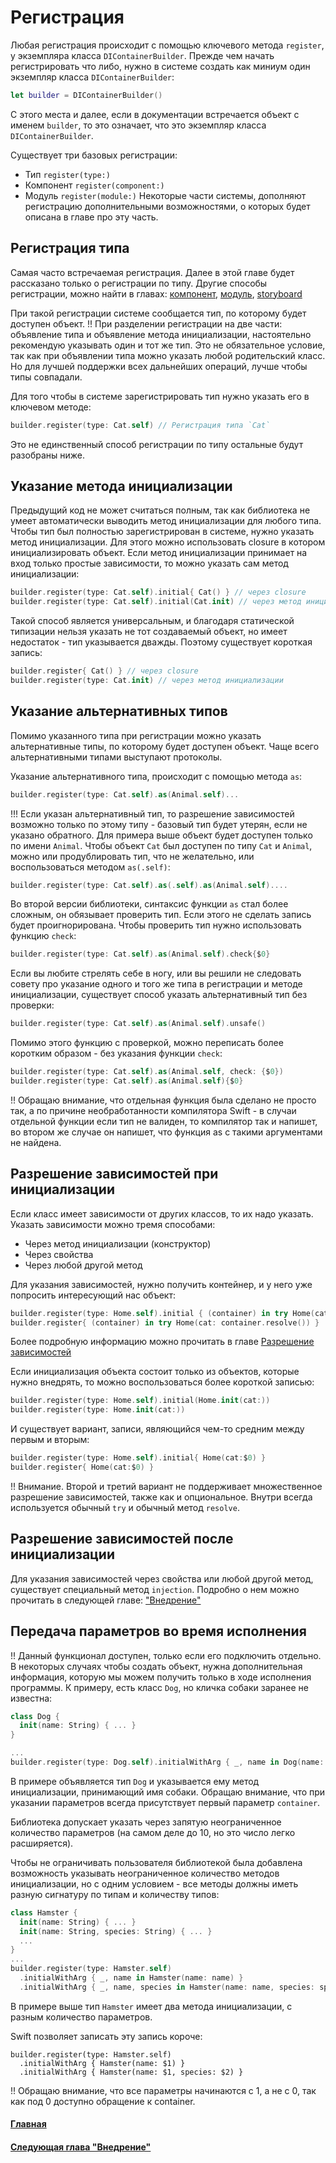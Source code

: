 # Регистрация
Любая регистрация происходит с помощью ключевого метода `register`, у экземпляра класса `DIContainerBuilder`. Прежде чем начать регистрировать что либо, нужно в системе создать как миниум один экземпляр класса `DIContainerBuilder`:
```Swift
let builder = DIContainerBuilder()
```
С этого места и далее, если в документации встречается объект с именем `builder`, то это означает, что это экземпляр класса `DIContainerBuilder`.

Существует три базовых регистрации:
* Тип `register(type:)`
* Компонент `register(component:)`
* Модуль `register(module:)`
Некоторые части системы, дополняют регистрацию дополнительными возможностями, о которых будет описана в главе про эту часть.

## Регистрация типа
Самая часто встречаемая регистрация. Далее в этой главе будет рассказано только о регистрации по типу. Другие способы регистрации, можно найти в главах: [компонент](component.md), [модуль](module.md), [storyboard](storyboard.md)

При такой регистрации системе сообщается тип, по которому будет доступен объект.
!! При разделении регистрации на две части: объявление типа и объявление метода инициализации, настоятельно рекомендую указывать один и тот же тип. Это не обязательное условие, так как при объявлении типа можно указать любой родительский класс. Но для лучшей поддержки всех дальнейших операций, лучше чтобы типы совпадали.

Для того чтобы в системе зарегистрировать тип нужно указать его в ключевом методе:
```Swift
builder.register(type: Cat.self) // Регистрация типа `Cat`
```
Это не единственный способ регистрации по типу остальные будут разобраны ниже.

## Указание метода инициализации
Предыдущий код не может считаться полным, так как библиотека не умеет автоматически выводить метод инициализации для любого типа. Чтобы тип был полностью зарегистрирован в системе, нужно указать метод инициализации. Для этого можно использовать closure в котором инициализировать объект. Если метод инициализации принимает на вход только простые зависимости, то можно указать сам метод инициализации:
```Swift
builder.register(type: Cat.self).initial{ Cat() } // через closure
builder.register(type: Cat.self).initial(Cat.init) // через метод инициализации
```

Такой способ является универсальным, и благодаря статической типизации нельзя указать не тот создаваемый объект, но имеет недостаток - тип указывается дважды. Поэтому существует короткая запись:
```Swift
builder.register{ Cat() } // через closure
builder.register(type: Cat.init) // через метод инициализации
```

## Указание альтернативных типов
Помимо указанного типа при регистрации можно указать альтернативные типы, по которому будет доступен объект. Чаще всего альтернативными типами выступают протоколы. 

Указание альтернативного типа, происходит с помощью метода `as`:
```Swift
builder.register(type: Cat.self).as(Animal.self)...
```

!!! Если указан альтернативный тип, то разрешение зависимостей возможно только по этому типу - базовый тип будет утерян, если не указано обратного. Для примера выше объект будет доступен только по имени `Animal`.
Чтобы объект `Cat` был доступен по типу `Cat` и `Animal`, можно или продублировать тип, что не желательно, или воспользоваться методом `as(.self)`:
```Swift
builder.register(type: Cat.self).as(.self).as(Animal.self)....
```

Во второй версии библиотеки, синтаксис функции `as` стал более сложным, он обязывает проверить тип. Если этого не сделать запись будет проигнорирована. Чтобы проверить тип нужно использовать функцию `check`:
```Swift
builder.register(type: Cat.self).as(Animal.self).check{$0}
```

Если вы любите стрелять себе в ногу, или вы решили не следовать совету про указание одного и того же типа в регистрации и методе инициализации, существует способ указать альтернативный тип без проверки:
```Swift
builder.register(type: Cat.self).as(Animal.self).unsafe()
```

Помимо этого функцию с проверкой, можно переписать более коротким образом - без указания функции `check`:
```Swift
builder.register(type: Cat.self).as(Animal.self, check: {$0})
builder.register(type: Cat.self).as(Animal.self){$0}
```
!! Обращаю внимание, что отдельная функция была сделано не просто так, а по причине необработанности компилятора Swift - в случаи отдельной функции если тип не валиден, то компилятор так и напишет, во втором же случае он напишет, что функция as с такими аргументами не найдена.

## Разрешение зависимостей при инициализации
Если класс имеет зависимости от других классов, то их надо указать. Указать зависимости можно тремя способами:
* Через метод инициализации (конструктор)
* Через свойства
* Через любой другой метод

Для указания зависимостей, нужно получить контейнер, и у него уже попросить интересующий нас объект:
```Swift
builder.register(type: Home.self).initial { (container) in try Home(cat: container.resolve()) }
builder.register{ (container) in try Home(cat: container.resolve()) }
```
Более подробную информацию можно прочитать в главе [Разрешение зависимостей](resolve.md)

Если инициализация объекта состоит только из объектов, которые нужно внедрять, то можно воспользоваться более короткой записью:
```Swift
builder.register(type: Home.self).initial(Home.init(cat:))
builder.register(type: Home.init(cat:))
```

И существует вариант, записи, являющийся чем-то средним между первым и вторым:
```Swift
builder.register(type: Home.self).initial{ Home(cat:$0) }
builder.register{ Home(cat:$0) }
```

!! Внимание. Второй и третий вариант не поддерживает множественное разрешение зависимостей, также как и опциональное. Внутри всегда используется обычный `try` и обычный метод `resolve`.

## Разрешение зависимостей после инициализации
Для указания зависимостей через свойства или любой другой метод, существует специальный метод `injection`. Подробно о нем можно прочитать в следующей главе: ["Внедрение"](injection.md)

## Передача параметров во время исполнения
!! Данный функционал доступен, только если его подключить отдельно.
В некоторых случаях чтобы создать объект, нужна дополнительная информация, которую мы можем получить только в ходе исполнения программы. К примеру, есть класс `Dog`, но кличка собаки заранее не известна:
```Swift
class Dog {
  init(name: String) { ... }
}

...
builder.register(type: Dog.self).initialWithArg { _, name in Dog(name: name) }
```
В примере объявляется тип `Dog` и указывается ему метод инициализации, принимающий имя собаки. Обращаю внимание, что при указании параметров всегда присутствует первый параметр `container`.

Библиотека допускает указать через запятую неограниченное количество параметров (на самом деле до 10, но это число легко расширяется). 

Чтобы не ограничивать пользователя библиотекой была добавлена возможность указывать неограниченное количество методов инициализации, но с одним условием - все методы должны иметь разную сигнатуру по типам и количеству типов:
```Swift
class Hamster {
  init(name: String) { ... }
  init(name: String, species: String) { ... }
  ...
}
...
builder.register(type: Hamster.self)
  .initialWithArg { _, name in Hamster(name: name) }
  .initialWithArg { _, name, species in Hamster(name: name, species: species) }
```
В примере выше тип `Hamster` имеет два метода инициализации, с разным количество параметров.

Swift позволяет записать эту запись короче:
```
builder.register(type: Hamster.self)
  .initialWithArg { Hamster(name: $1) }
  .initialWithArg { Hamster(name: $1, species: $2) }
```
!! Обращаю внимание, что все параметры начинаются с 1, а не с 0, так как под 0 доступно обращение к container.

#### [Главная](main.md)
#### [Следующая глава "Внедрение"](injection.md#Внедрение)
